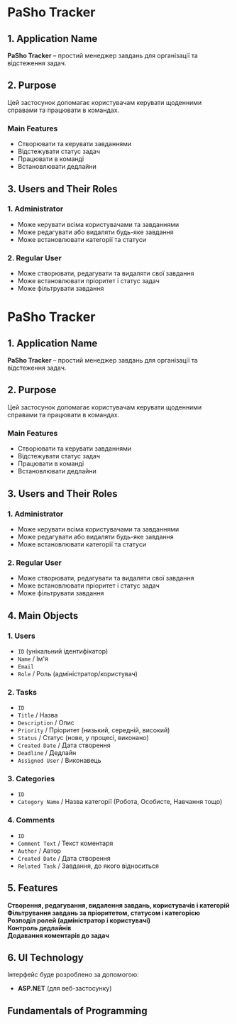 # **PaSho Tracker** 

## 1. Application Name 
**PaSho Tracker** – простий менеджер завдань для організації та відстеження задач.  

## 2. Purpose
Цей застосунок допомагає користувачам керувати щоденними справами та працювати в командах.  

### **Main Features**  
- Створювати та керувати завданнями  
- Відстежувати статус задач  
- Працювати в команді  
- Встановлювати дедлайни  

## 3. Users and Their Roles   

### 1. Administrator
- Може керувати всіма користувачами та завданнями  
- Може редагувати або видаляти будь-яке завдання  
- Може встановлювати категорії та статуси  

### 2. Regular User   
- Може створювати, редагувати та видаляти свої завдання  
- Може встановлювати пріоритет і статус задач  
- Може фільтрувати завдання 

# **PaSho Tracker**  

## 1. Application Name 
**PaSho Tracker** – простий менеджер завдань для організації та відстеження задач.  

## 2. Purpose
Цей застосунок допомагає користувачам керувати щоденними справами та працювати в командах.  

### **Main Features**  
- Створювати та керувати завданнями  
- Відстежувати статус задач  
- Працювати в команді  
- Встановлювати дедлайни  

## 3. Users and Their Roles   

### 1. Administrator
- Може керувати всіма користувачами та завданнями  
- Може редагувати або видаляти будь-яке завдання  
- Може встановлювати категорії та статуси  

### 2. Regular User   
- Може створювати, редагувати та видаляти свої завдання  
- Може встановлювати пріоритет і статус задач  
- Може фільтрувати завдання  

## 4. Main Objects 

### **1. Users**  
- `ID` (унікальний ідентифікатор)  
- `Name` / Ім'я  
- `Email`  
- `Role` / Роль (адміністратор/користувач)  

### **2. Tasks**  
- `ID`  
- `Title` / Назва  
- `Description` / Опис  
- `Priority`  / Пріоритет (низький, середній, високий)  
- `Status`  / Статус (нове, у процесі, виконано)  
- `Created Date` / Дата створення  
- `Deadline` / Дедлайн  
- `Assigned User` / Виконавець  

### **3. Categories**  
- `ID`  
- `Category Name`  / Назва категорії (Робота, Особисте, Навчання тощо)  

### **4. Comments**  
- `ID`  
- `Comment Text` / Текст коментаря  
- `Author` / Автор  
- `Created Date` / Дата створення  
- `Related Task` / Завдання, до якого відноситься  

## 5. Features   

**Створення, редагування, видалення завдань, користувачів і категорій**  
**Фільтрування завдань за пріоритетом, статусом і категорією**  
**Розподіл ролей (адміністратор і користувачі)**  
**Контроль дедлайнів**  
**Додавання коментарів до задач**  

## 6. UI Technology
Інтерфейс буде розроблено за допомогою:  

- **ASP.NET** (для веб-застосунку)

## **Fundamentals of Programming**
